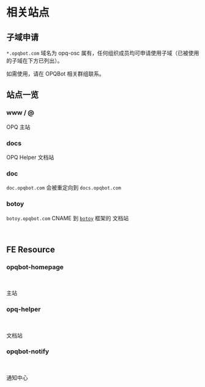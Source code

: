 # 相关站点

## 子域申请

`*.opqbot.com` 域名为 opq-osc 属有，任何组织成员均可申请使用子域（已被使用的子域在下方已列出）。

如需使用，请在 OPQBot 相关群组联系。

## 站点一览

### www / @

OPQ 主站

<PluginInfo owner="spirit1431007" :customLink="['Domain', 'opqbot.com']" />

### docs

OPQ Helper 文档站

<PluginInfo owner="spirit1431007" :customLink="['Domain', 'docs.opqbot.com']" />

### doc

`doc.opqbot.com` 会被重定向到 `docs.opqbot.com`

### botoy

`botoy.opqbot.com` CNAME 到 [`botoy`](https://botoy.readthedocs.io/zh_CN/latest/) 框架的 文档站

<br />

## FE Resource

### opqbot-homepage

<br/>

<PluginInfo 
    lang='React+Typescript'
    repo='opq-osc/opqbot-homepage'
    owner='spirit1431007'
/>

主站

### opq-helper

<br/>

<PluginInfo 
    lang='Markdown+Vue'
    repo='opq-osc/opq-helper'
    owner='spirit1431007'
/>

文档站

### opqbot-notify

<br/>

<PluginInfo 
    lang='React+Typescript'
    repo='opq-osc/opqbot-notify'
    owner='spirit1431007'
/>

通知中心
